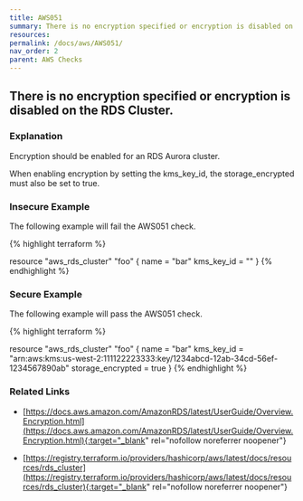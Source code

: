 ```yaml
---
title: AWS051
summary: There is no encryption specified or encryption is disabled on the RDS Cluster. [aws_rds_cluster] 
resources: 
permalink: /docs/aws/AWS051/
nav_order: 2
parent: AWS Checks
---
```


## There is no encryption specified or encryption is disabled on the RDS Cluster.

### Explanation


Encryption should be enabled for an RDS Aurora cluster. 

When enabling encryption by setting the kms_key_id, the storage_encrypted must also be set to true. 



### Insecure Example

The following example will fail the AWS051 check.

{% highlight terraform %}

resource "aws_rds_cluster" "foo" {
  name       = "bar"
  kms_key_id = ""
}
{% endhighlight %}



### Secure Example

The following example will pass the AWS051 check.

{% highlight terraform %}

resource "aws_rds_cluster" "foo" {
  name              = "bar"
  kms_key_id  = "arn:aws:kms:us-west-2:111122223333:key/1234abcd-12ab-34cd-56ef-1234567890ab"
  storage_encrypted = true
}
{% endhighlight %}


### Related Links


- [https://docs.aws.amazon.com/AmazonRDS/latest/UserGuide/Overview.Encryption.html](https://docs.aws.amazon.com/AmazonRDS/latest/UserGuide/Overview.Encryption.html){:target="_blank" rel="nofollow noreferrer noopener"}

- [https://registry.terraform.io/providers/hashicorp/aws/latest/docs/resources/rds_cluster](https://registry.terraform.io/providers/hashicorp/aws/latest/docs/resources/rds_cluster){:target="_blank" rel="nofollow noreferrer noopener"}

